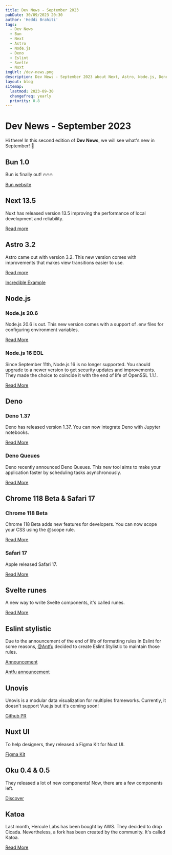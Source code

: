 ```yaml
---
title: Dev News - September 2023
pubDate: 30/09/2023 20:30
author: 'Heddi Brahiti'
tags:
  - Dev News
  - Bun
  - Next
  - Astro
  - Node.js
  - Deno
  - Eslint
  - Svelte
  - Nuxt
imgUrl: /dev-news.png
description: Dev News - September 2023 about Next, Astro, Node.js, Deno and more!
layout: blog
sitemap:
  lastmod: 2023-09-30
  changefreq: yearly
  priority: 0.8
---
```


# Dev News - September 2023

Hi there! In this second edition of **Dev News**, we will see what's new in September! 👀

## Bun 1.0

Bun is finally out! 🔥🔥🔥

[Bun website](https://bun.sh/)

## Next 13.5

Nuxt has released version 13.5 improving the performance of local development and reliability.

[Read more](https://nextjs.org/blog/next-13-5)

## Astro 3.2

Astro came out with version 3.2. This new version comes with improvements that makes view transitions easier to use.

[Read more](https://astro.build/blog/astro-320/)

[Incredible Example](https://twitter.com/astrodotbuild/status/1707918024471355406)

## Node.js

### Node.js 20.6

Node.js 20.6 is out. This new version comes with a support of .env files for configuring environment variables.

[Read More](https://nodejs.org/fr/blog/release/v20.6.0)

### Node.js 16 EOL

Since September 11th, Node.js 16 is no longer supported. You should upgrade to a newer version to get security updates and improvements.
They made the choice to coincide it with the end of life of OpenSSL 1.1.1.

[Read More](https://nodejs.org/fr/blog/announcements/nodejs16-eol)

## Deno

### Deno 1.37

Deno has released version 1.37. You can now integrate Deno with Jupyter notebooks.

[Read More](https://deno.com/blog/v1.37)

### Deno Queues

Deno recently announced Deno Queues. This new tool aims to make your application faster by scheduling tasks asynchronously.

[Read More](https://deno.com/blog/queues)

## Chrome 118 Beta & Safari 17

### Chrome 118 Beta

Chrome 118 Beta adds new features for developers. You can now scope your CSS using the @scope rule.

[Read More](https://developer.chrome.com/blog/chrome-118-beta/)

### Safari 17

Apple released Safari 17.

[Read More](https://developer.apple.com/documentation/safari-release-notes/safari-17-release-notes)

## Svelte runes

A new way to write Svelte components, it's called runes.

[Read More](https://svelte.dev/blog/runes)

## Eslint stylistic

Due to the announcement of the end of life of formatting rules in Eslint for some reasons, [@Antfu](https://github.com/antfu) decided to create Eslint Stylistic to maintain those rules.

[Announcement](https://x.com/geteslint/status/1699890649276026924)

[Antfu announcement](https://x.com/antfu7/status/1701273844433252623)

## Unovis

Unovis is a modular data visualization for multiples frameworks. Currently, it doesn't support Vue.js but it's coming soon!

[Github PR](https://github.com/f5/unovis)

## Nuxt UI

To help designers, they released a Figma Kit for Nuxt UI.

[Figma Kit](https://www.figma.com/community/file/1288455405058138934/nuxt-ui)

## Oku 0.4 & 0.5

They released a lot of new components! Now, there are a few components left.

[Discover](https://oku-ui.com/)

## Katoa

Last month, Hercule Labs has been bought by AWS. They decided to drop Cicada. Nevertheless, a fork has been created by the community. It's called Katoa.

[Read More](https://github.com/katoahq)